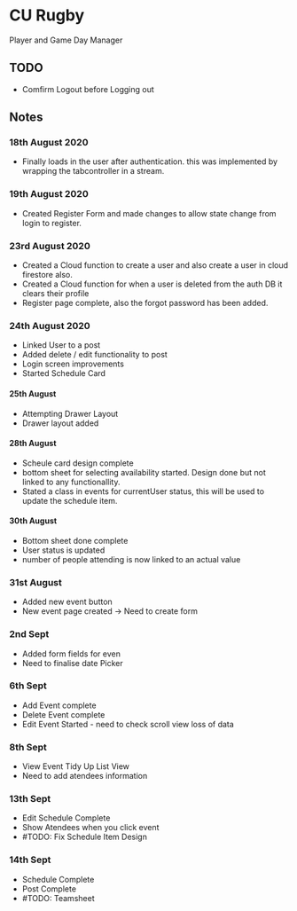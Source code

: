 # CU Rugby

Player and Game Day Manager

## TODO

- Comfirm Logout before Logging out

## Notes

### 18th August 2020

- Finally loads in the user after authentication. this was implemented by wrapping the tabcontroller in a stream.

### 19th August 2020

- Created Register Form and made changes to allow state change from login to register.

### 23rd August 2020

- Created a Cloud function to create a user and also create a user in cloud firestore also.
- Created a Cloud function for when a user is deleted from the auth DB it clears their profile
- Register page complete, also the forgot password has been added.

### 24th August 2020

- Linked User to a post
- Added delete / edit functionality to post
- Login screen improvements
- Started Schedule Card

#### 25th August

- Attempting Drawer Layout
- Drawer layout added

#### 28th August

- Scheule card design complete
- bottom sheet for selecting availability started. Design done but not linked to any functionallity.
- Stated a class in events for currentUser status, this will be used to update the schedule item.

#### 30th August

- Bottom sheet done complete
- User status is updated
- number of people attending is now linked to an actual value

### 31st August

- Added new event button
- New event page created -> Need to create form

### 2nd Sept

- Added form fields for even
- Need to finalise date Picker

### 6th Sept

- Add Event complete
- Delete Event complete
- Edit Event Started - need to check scroll view loss of data

### 8th Sept

- View Event Tidy Up List View
- Need to add atendees information

### 13th Sept

- Edit Schedule Complete
- Show Atendees when you click event
- #TODO: Fix Schedule Item Design

### 14th Sept

- Schedule Complete
- Post Complete
- #TODO: Teamsheet
